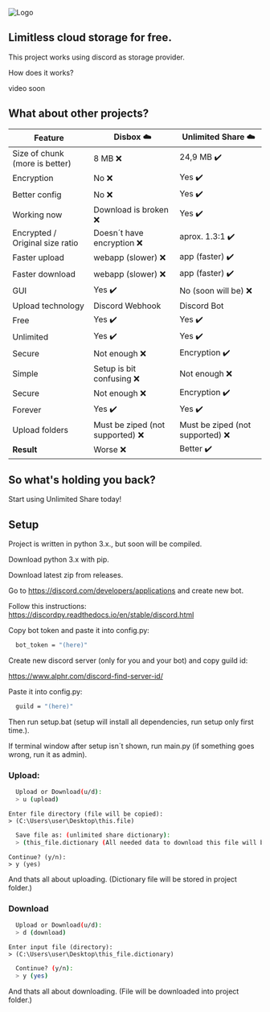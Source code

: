 
![Logo](https://i.imgur.com/dYwFnhH.png)


## Limitless cloud storage for free.

This project works using discord as storage provider.

How does it works?

video soon

## What about other projects?

| Feature | Disbox ☁️| Unlimited Share ☁️ |
| ------------- | ------------- | ------------- |
| Size of chunk (more is better)  | 8 MB ❌ | 24,9 MB ✔️ |
| Encryption  | No ❌ | Yes ✔️ |
| Better config  | No ❌ | Yes ✔️ |
| Working now  | Download is broken ❌ | Yes ✔️ |
| Encrypted / Original size ratio  | Doesn´t have encryption ❌ | aprox. 1.3:1 ✔️ |
| Faster upload  | webapp (slower) ❌ | app (faster) ✔️ |
| Faster download  | webapp (slower) ❌ | app (faster) ✔️ |
| GUI  | Yes ✔️ | No (soon will be) ❌ |
| Upload technology  | Discord Webhook  | Discord Bot  |
| Free | Yes ✔️ | Yes ✔️ |
| Unlimited | Yes ✔️ | Yes ✔️ |
| Secure | Not enough ❌ | Encryption ✔️ |
| Simple | Setup is bit confusing ❌ | Not enough ❌ |
| Secure | Not enough ❌ | Encryption ✔️ |
| Forever | Yes ✔️ | Yes ✔️ |
| Upload folders | Must be ziped (not supported) ❌ | Must be ziped (not supported) ❌ |
| **Result** | Worse ❌ | Better ✔️ |

## So what's holding you back?

Start using Unlimited Share today!


## Setup

Project is written in python 3.x., but soon will be compiled.

Download python 3.x with pip.

Download latest zip from releases.

Go to https://discord.com/developers/applications and create new bot.

Follow this instructions: https://discordpy.readthedocs.io/en/stable/discord.html

Copy bot token and paste it into config.py:
```bash
  bot_token = "(here)"
```

Create new discord server (only for you and your bot) and copy guild id:

https://www.alphr.com/discord-find-server-id/

Paste it into config.py:
```bash
  guild = "(here)"
```

Then run setup.bat (setup will install all dependencies, run setup only first time.).

If terminal window after setup isn´t shown, run main.py (if something goes wrong, run it as admin).

### Upload:

```bash
  Upload or Download(u/d): 
  > u (upload)
```
    Enter file directory (file will be copied): 
    > (C:\Users\user\Desktop\this.file)

```bash
  Save file as: (unlimited share dictionary):
  > (this_file.dictionary (All needed data to download this file will be stored here.))
```
    Continue? (y/n): 
    > y (yes)

And thats all about uploading. (Dictionary file will be stored in project folder.)

### Download

```bash
  Upload or Download(u/d): 
  > d (download)
```
    Enter input file (directory): 
    > (C:\Users\user\Desktop\this_file.dictionary)

```bash
  Continue? (y/n): 
  > y (yes)
```

And thats all about downloading. (File will be downloaded into project folder.)
